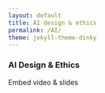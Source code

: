 ```yaml
---
layout: default
title: AI design & ethics
permalink: /AI/
theme: jekyll-theme-dinky
---
```


### AI Design & Ethics

Embed video & slides

